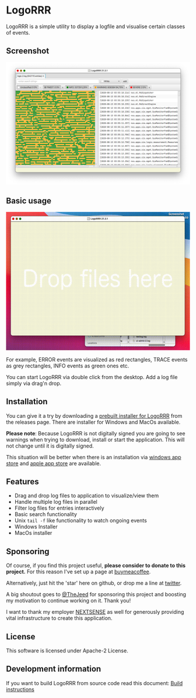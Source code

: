 # LogoRRR

LogoRRR is a simple utility to display a logfile and visualise certain classes of events.

## Screenshot
![Screenshot of LogoRRR, version 21.3.2](docs/releases/21.3.1/screenshot-21.3.1.png?raw=true)

## Basic usage

![Shows basic functionality of LogoRRR as animated gif](docs/releases/21.3.1/screencast-21.3.1.gif?raw=true)

For example, ERROR events are visualized as red rectangles, TRACE events as grey rectangles, INFO events as green ones etc. 

You can start LogoRRR via double click from the desktop. Add a log file simply via drag'n drop.

## Installation 

You can give it a try by downloading a [prebuilt installer for LogoRRR](https://github.com/rladstaetter/LogoRRR/releases/tag/21.3.1) from the releases page. There are installer for Windows and MacOs available.

**Please note**: Because LogoRRR is not digitally signed you are going to see warnings when trying to download, install or start the application. This will not change until it is digitally signed. 

This situation will be better when there is an installation via [windows app store](https://github.com/rladstaetter/LogoRRR/issues/29) and [apple app store](https://github.com/rladstaetter/LogoRRR/issues/30) are available. 


## Features

- Drag and drop log files to application to visualize/view them
- Handle multiple log files in parallel
- Filter log files for entries interactively
- Basic search functionality
- Unix `tail -f` like functionality to watch ongoing events
- Windows Installer 
- MacOs installer


## Sponsoring

Of course, if you find this project useful, **please consider to donate to this project.** For this reason I've set up a page at [buymeacoffee](https://www.buymeacoffee.com/rladstaetter).

Alternatively, just hit the 'star' here on github, or drop me a line at [twitter](https://www.twitter.com/rladstaetter/). 

A big shoutout goes to [@TheJeed](https://twitter.com/TheJeed) for sponsoring this project and boosting my motivation to continue working on it. Thank you!

I want to thank my employer [NEXTSENSE](https://www.nextsense-worldwide.com/) as well for generously providing vital infrastructure to create this application. 

## License

This software is licensed under Apache-2 License.

## Development information

If you want to build LogoRRR from source code read this document: [Build instructions](BuildInstructions.md)
